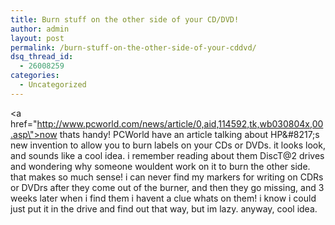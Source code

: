 ```yaml
---
title: Burn stuff on the other side of your CD/DVD!
author: admin
layout: post
permalink: /burn-stuff-on-the-other-side-of-your-cddvd/
dsq_thread_id:
  - 26008259
categories:
  - Uncategorized
---
```

<a href=\"http://www.pcworld.com/news/article/0,aid,114592,tk,wb030804x,00.asp\">now thats handy</a>! PCWorld have an article talking about HP\&#8217;s new invention to allow you to burn labels on your CDs or DVDs. it looks look, and sounds like a cool idea. i remember reading about them DiscT@2 drives and wondering why someone wouldent work on it to burn the other side. that makes so much sense! i can never find my markers for writing on CDRs or DVDrs after they come out of the burner, and then they go missing, and 3 weeks later when i find them i havent a clue whats on them! i know i could just put it in the drive and find out that way, but im lazy. anyway, cool idea.